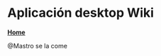 # Aplicación desktop Wiki
**[Home](https://github.com/info-2-tp/desktop-app/wiki/Descripci%C3%B3n-Funcional)**

@Mastro se la come
